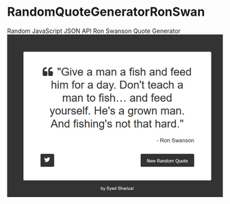 # RandomQuoteGeneratorRonSwan
Random JavaScript JSON API Ron Swanson Quote Generator
![Screen shot](https://github.com/ssharizal/RandomQuoteGeneratorRonSwan/blob/master/web_screenshot1.jpg)
